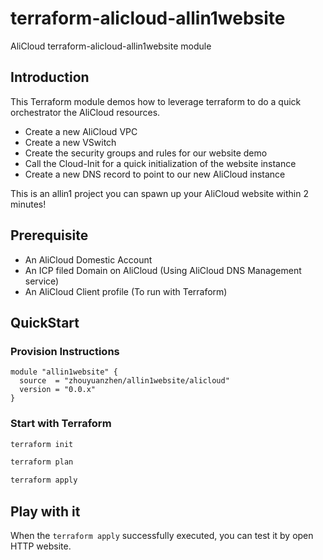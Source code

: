 # terraform-alicloud-allin1website

AliCloud terraform-alicloud-allin1website module

## Introduction

This Terraform module demos how to leverage terraform to do a quick orchestrator the AliCloud resources.

- Create a new AliCloud VPC
- Create a new VSwitch
- Create the security groups and rules for our website demo
- Call the Cloud-Init for a quick initialization of the website instance
- Create a new DNS record to point to our new AliCloud instance

This is an allin1 project you can spawn up your AliCloud website within 2 minutes! 

## Prerequisite

- An AliCloud Domestic Account
- An ICP filed Domain on AliCloud (Using AliCloud DNS Management service)
- An AliCloud Client profile (To run with Terraform) 

## QuickStart

### Provision Instructions

```hcl-terraform
module "allin1website" {
  source  = "zhouyuanzhen/allin1website/alicloud"
  version = "0.0.x"
}
```

### Start with Terraform

```sh
terraform init

terraform plan

terraform apply
```

## Play with it

When the `terraform apply` successfully executed, you can test it by open HTTP website.
